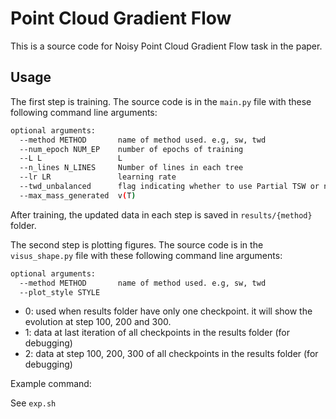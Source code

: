 # Point Cloud Gradient Flow
This is a source code for Noisy Point Cloud Gradient Flow task in the paper.

## Usage
The first step is training. The source code is in the `main.py` file with these following command line arguments:
```bash
optional arguments:
  --method METHOD       name of method used. e.g, sw, twd
  --num_epoch NUM_EP    number of epochs of training
  --L L                 L
  --n_lines N_LINES     Number of lines in each tree
  --lr LR               learning rate
  --twd_unbalanced      flag indicating whether to use Partial TSW or not.
  --max_mass_generated  v(T)
```

After training, the updated data in each step is saved in `results/{method}` folder.

The second step is plotting figures. The source code is in the `visus_shape.py` file with these following command line arguments:
```bash
optional arguments:
  --method METHOD       name of method used. e.g, sw, twd
  --plot_style STYLE    
```
- 0: used when results folder have only one checkpoint. it will show the evolution at step 100, 200 and 300.
- 1: data at last iteration of all checkpoints in the results folder (for debugging)
- 2: data at step 100, 200, 300 of all checkpoints in the results folder (for debugging)

Example command:

See `exp.sh`